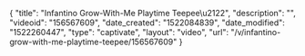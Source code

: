 {
    "title": "Infantino Grow-With-Me Playtime Teepee\u2122",
    "description": "",
    "videoid": "156567609",
    "date_created": "1522084839",
    "date_modified": "1522260447",
    "type": "captivate",
    "layout": "video",
    "url": "\/v\/infantino-grow-with-me-playtime-teepee\/156567609"
}